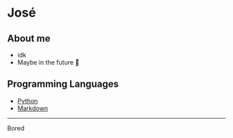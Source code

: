 # José

## About me
* idk
* Maybe in the future :pig:

## Programming Languages

* [Python](https://www.python.org "Python")
* [Markdown](https://www.markdownguide.org "Markdown")

---

Bored
